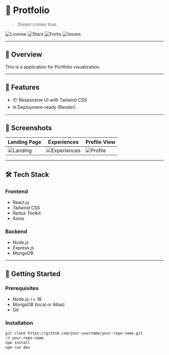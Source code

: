 # 🚀 Protfolio

> Dream comes true.

![License](https://img.shields.io/github/license/your-username/your-repo-name)
![Stars](https://img.shields.io/github/stars/your-username/your-repo-name)
![Forks](https://img.shields.io/github/forks/your-username/your-repo-name)
![Issues](https://img.shields.io/github/issues/your-username/your-repo-name)

---

## 🧠 Overview

This is a application for Portfolio visualization.

---

## 🌟 Features
- 📦 Responsive UI with Tailwind CSS
- 🌐 Deployment-ready (Render)

---

## 📸 Screenshots

| Landing Page | Experiences | Profile View |
|----------|-----------|--------------|
| ![Landing](assets/screenshots/home.png) | ![Experiences](assets/screenshots/dashboard.png) | ![Profile](assets/screenshots/product.png) |

---

## 🛠️ Tech Stack

### Frontend

- React.js
- Tailwind CSS
- Redux Toolkit
- Axios

### Backend

- Node.js
- Express.js
- MongoDB

---

## 🚀 Getting Started

### Prerequisites

- Node.js >= 18
- MongoDB (local or Atlas)
- Git

### Installation

```bash
git clone https://github.com/your-username/your-repo-name.git
cd your-repo-name
npm install
npm run dev
